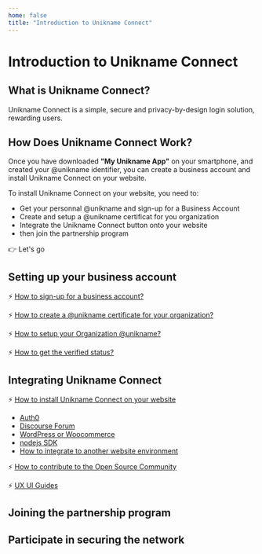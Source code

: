 ```yaml
---
home: false
title: "Introduction to Unikname Connect"
---
```


# Introduction to Unikname Connect

## What is Unikname Connect?

Unikname Connect is a simple, secure and privacy-by-design login solution, rewarding users. 

## How Does Unikname Connect Work? 

Once you have downloaded **"My Unikname App"** on your smartphone, and created your @unikname identifier, you can create a business account and install Unikname Connect on your website.

To install Unikname Connect on your website, you need to: 
- Get your personnal @unikname and sign-up for a Business Account
- Create and setup a @unikname certificat for you organization
- Integrate the Unikname Connect button onto your website 
- then join the partnership program

👉 Let's go

## Setting up your business account

:zap: [How to sign-up for a business account?](./howto-signup-business-account)

:zap: [How to create a @unikname certificate for your organization?](./howto-create-unikname-organization)

:zap: [How to setup your Organization @unikname?](./howto-setup-unikname-organization)

:zap: [How to get the verified status?](./howto-get-unikname-verified-status)

## Integrating Unikname Connect

:zap: [How to install Unikname Connect on your website](./howto-integrate-unikname-connect)

* [Auth0](./integration-technology/auth0)
* [Discourse Forum](./integration-technology/discourse)
* [WordPress or Woocommerce](./integration-technology/wordpress)
* [nodejs SDK](./integration-technology/nodejs)
* [How to integrate to another website environment](./#)

:zap: [How to contribute to the Open Source Community](./#)

:zap: [UX UI Guides](./#)

## Joining the partnership program

## Participate in securing the network

